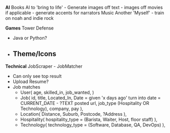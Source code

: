 **AI**
Books
    AI to 'bring to life' 
    - Generate images off text
        - images off movies if applicable 
    - generate accents for narrators
Music
    Another 'Myself'
    - train on noah and indie rock

**Games**
Tower Defense 
- Java or Python?
- Theme/Icons
    - 

**Technical**
JobScraper - JobMatcher
- Can only see top result
- Upload Resume?
- Job matches
    - User(
        age, 
        skilled_in,
        job_wanted,
    )
    - Job(
        id,
        title,
        Located_In,
        Date = given 'x days ago' turn into date = CURRENT_DATE - ?TEXT
        posted
        url,
        job_type (Hospitality OR Technology),
        company,
        pay
    ), 
    - Location(
        Distance,
        Suburb, 
        Postcode,
        ?Address
    ), 
    - Hospitality(
        hospitality_type = (Barista, Waiter, Host, floor staff)
    ), 
    - Technology(
        technology_type = (Software, Database, QA, DevOps)
    ),


